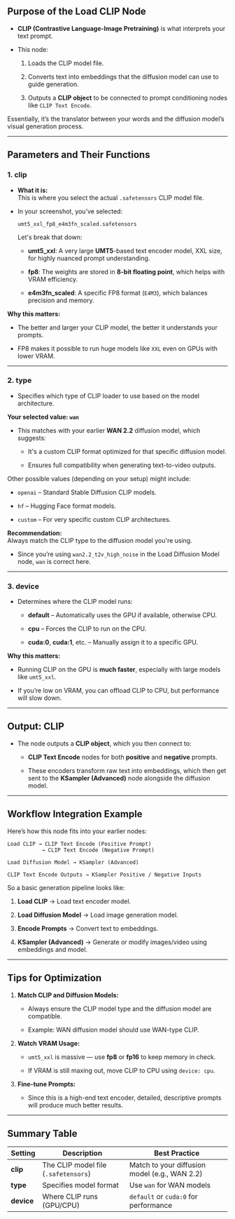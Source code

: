 

## **Purpose of the Load CLIP Node**

- **CLIP (Contrastive Language-Image Pretraining)** is what interprets your text prompt.
    
- This node:
    
    1. Loads the CLIP model file.
        
    2. Converts text into embeddings that the diffusion model can use to guide generation.
        
    3. Outputs a **CLIP object** to be connected to prompt conditioning nodes like `CLIP Text Encode`.
        

Essentially, it’s the translator between your words and the diffusion model’s visual generation process.

---

## **Parameters and Their Functions**

### **1. clip**

- **What it is:**  
    This is where you select the actual `.safetensors` CLIP model file.
    
- In your screenshot, you’ve selected:
    
    ```
    umt5_xxl_fp8_e4m3fn_scaled.safetensors
    ```
    
    Let's break that down:
    
    - **umt5_xxl**: A very large **UMT5**-based text encoder model, XXL size, for highly nuanced prompt understanding.
        
    - **fp8**: The weights are stored in **8-bit floating point**, which helps with VRAM efficiency.
        
    - **e4m3fn_scaled**: A specific FP8 format (`E4M3`), which balances precision and memory.
        

**Why this matters:**

- The better and larger your CLIP model, the better it understands your prompts.
    
- FP8 makes it possible to run huge models like `XXL` even on GPUs with lower VRAM.
    

---

### **2. type**

- Specifies which type of CLIP loader to use based on the model architecture.
    

**Your selected value: `wan`**

- This matches with your earlier **WAN 2.2** diffusion model, which suggests:
    
    - It's a custom CLIP format optimized for that specific diffusion model.
        
    - Ensures full compatibility when generating text-to-video outputs.
        

Other possible values (depending on your setup) might include:

- `openai` – Standard Stable Diffusion CLIP models.
    
- `hf` – Hugging Face format models.
    
- `custom` – For very specific custom CLIP architectures.
    

**Recommendation:**  
Always match the CLIP type to the diffusion model you're using.

- Since you’re using `wan2.2_t2v_high_noise` in the Load Diffusion Model node, `wan` is correct here.
    

---

### **3. device**

- Determines where the CLIP model runs:
    
    - **default** – Automatically uses the GPU if available, otherwise CPU.
        
    - **cpu** – Forces the CLIP to run on the CPU.
        
    - **cuda:0**, **cuda:1**, etc. – Manually assign it to a specific GPU.
        

**Why this matters:**

- Running CLIP on the GPU is **much faster**, especially with large models like `umt5_xxl`.
    
- If you’re low on VRAM, you can offload CLIP to CPU, but performance will slow down.
    

---

## **Output: CLIP**

- The node outputs a **CLIP object**, which you then connect to:
    
    - **CLIP Text Encode** nodes for both **positive** and **negative** prompts.
        
    - These encoders transform raw text into embeddings, which then get sent to the **KSampler (Advanced)** node alongside the diffusion model.
        

---

## **Workflow Integration Example**

Here’s how this node fits into your earlier nodes:

```
Load CLIP → CLIP Text Encode (Positive Prompt)
           → CLIP Text Encode (Negative Prompt)
           
Load Diffusion Model → KSampler (Advanced)

CLIP Text Encode Outputs → KSampler Positive / Negative Inputs
```

So a basic generation pipeline looks like:

1. **Load CLIP** → Load text encoder model.
    
2. **Load Diffusion Model** → Load image generation model.
    
3. **Encode Prompts** → Convert text to embeddings.
    
4. **KSampler (Advanced)** → Generate or modify images/video using embeddings and model.
    

---

## **Tips for Optimization**

1. **Match CLIP and Diffusion Models:**
    
    - Always ensure the CLIP model type and the diffusion model are compatible.
        
    - Example: WAN diffusion model should use WAN-type CLIP.
        
2. **Watch VRAM Usage:**
    
    - `umt5_xxl` is massive — use **fp8** or **fp16** to keep memory in check.
        
    - If VRAM is still maxing out, move CLIP to CPU using `device: cpu`.
        
3. **Fine-tune Prompts:**
    
    - Since this is a high-end text encoder, detailed, descriptive prompts will produce much better results.
        

---

## **Summary Table**

|Setting|Description|Best Practice|
|---|---|---|
|**clip**|The CLIP model file (`.safetensors`)|Match to your diffusion model (e.g., WAN 2.2)|
|**type**|Specifies model format|Use `wan` for WAN models|
|**device**|Where CLIP runs (GPU/CPU)|`default` or `cuda:0` for performance|

